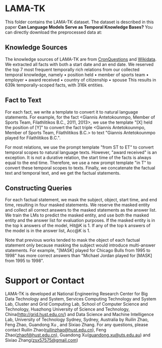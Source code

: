 
# LAMA-TK  
  
This folder contains the LAMA-TK dataset. The dataset is described in this paper **Can Language Models Serve as Temporal Knowledge Bases?**  You can directly download the preprocessed data at:  
> 
>  
  
## Knowledge Sources
The knowledge sources of LAMA-TK are from [CronQuestions](https://github.com/apoorvumang/CronKGQA) and [Wikidata](https://www.wikidata.org/wiki/Wikidata:Main_Page). We extracted all facts with both a start date and an end date. We reserved the top 7 most frequent temporally rich relations from our collected temporal knowledge, namely
$\bullet$ position held
$\bullet$ member of sports team
$\bullet$ employer
$\bullet$ award received
 $\bullet$ country of citizenship
 $\bullet$ spouse
This results in 639k temporally-scoped facts, with 316k entities. 
## Fact to Text 
For each fact, we write a template to convert it to natural language statements. For example, for the fact <Giannis Antetokounmpo, Member of Sports Team, Filathlitikos B.C., 2011, 2013>, we use the template "[X] held the position of [Y]" to convert the fact triple <Giannis Antetokounmpo, Member of Sports Team, Filathlitikos B.C.> to text "Giannis Antetokounmpo played for Filathlitikos B.C.". 

For most relations, we use the prompt template "from ST to ET" to convert temporal scopes to natural language texts. However, "award received" is an exception. It is not a durative relation, the start time of the facts is always equal to the end time. Therefore, we use a new prompt template "in T" to convert these temporal scopes to texts. Finally, we concatenate the factual text and temporal text, and we get the factual statements.

## Constructing Queries
For each factual statement, we mask the subject, object, start time, and end time, resulting in four masked statements. We reserve the masked entity and collect all correct answers to the masked statements as the answer list. We train the LMs to predict the masked entity, and use both the masked entity and the answer list for evaluation purposes. If the masked entity is in the top k answers of the model, Hit@K is 1. If any of the top k answers of the model is in the answer list, Acc@K is 1.

Note that previous works tended to mask the object of each factual statement only because masking the subject would introduce multi-answer statements. For example, "[MASK] played for Chicago Bulls from 1995 to 1998" has more correct answers than "Michael Jordan played for [MASK] from 1995 to 1998". 
# Support or Contact  
LAMA-TK is developed at National Engineering Research Center for Big Data Technology and System,  Services Computing Technology and System Lab, Cluster and Grid Computing Lab, School of Computer Science and Technology, Huazhong University of Science and Technology, China(http://grid.hust.edu.cn/) and Data Science and Machine Intelligence Lab, University of Technology Sydney, Sydney, Australia by Ruilin Zhao, Feng Zhao, Guandong Xu , and Sixiao Zhang. For any questions, please contact Ruilin Zhao(ruilinzhao@hust.edu.cn), Feng Zhao(zhaof@hust.edu.cn), Guandong Xu(guandong.xu@uts.edu.au) and Sixiao Zhang(zsx57575@gmail.com)
